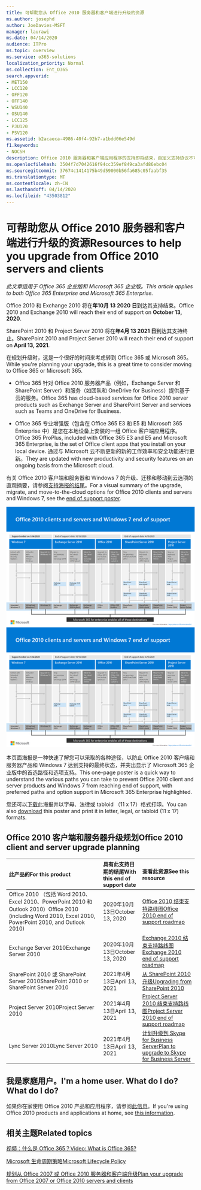 ```yaml
---
title: 可帮助您从 Office 2010 服务器和客户端进行升级的资源
ms.author: josephd
author: JoeDavies-MSFT
manager: laurawi
ms.date: 04/14/2020
audience: ITPro
ms.topic: overview
ms.service: o365-solutions
localization_priority: Normal
ms.collection: Ent_O365
search.appverid:
- MET150
- LCC120
- OFF120
- OFF140
- WSU140
- OSU140
- LCC125
- PJU120
- PSV120
ms.assetid: b2acaeca-4986-40f4-92b7-a1bdd06e549d
f1.keywords:
- NOCSH
description: Office 2010 服务器和客户端应用程序的支持即将结束，自定义支持协议不可用。 使用本文立即开始规划升级。
ms.openlocfilehash: 3504f7d7042616f94cc359ef849ca3afd86ebc04
ms.sourcegitcommit: 37674c1414175b49d59000b56fa685c05faabf35
ms.translationtype: MT
ms.contentlocale: zh-CN
ms.lasthandoff: 04/14/2020
ms.locfileid: "43503812"
---
```

# <a name="resources-to-help-you-upgrade-from-office-2010-servers-and-clients"></a><span data-ttu-id="c0720-104">可帮助您从 Office 2010 服务器和客户端进行升级的资源</span><span class="sxs-lookup"><span data-stu-id="c0720-104">Resources to help you upgrade from Office 2010 servers and clients</span></span>

<span data-ttu-id="c0720-105">*此文章适用于 Office 365 企业版和 Microsoft 365 企业版。*</span><span class="sxs-lookup"><span data-stu-id="c0720-105">*This article applies to both Office 365 Enterprise and Microsoft 365 Enterprise.*</span></span>

<span data-ttu-id="c0720-106">Office 2010 和 Exchange 2010 将在**年10月 13 2020 日**到达其支持结束。</span><span class="sxs-lookup"><span data-stu-id="c0720-106">Office 2010 and Exchange 2010 will reach their end of support on **October 13, 2020**.</span></span> 

<span data-ttu-id="c0720-107">SharePoint 2010 和 Project Server 2010 将在**年4月 13 2021 日**到达其支持终止。</span><span class="sxs-lookup"><span data-stu-id="c0720-107">SharePoint 2010 and Project Server 2010 will reach their end of support on **April 13, 2021**.</span></span>

<span data-ttu-id="c0720-108">在规划升级时，这是一个很好的时间来考虑转到 Office 365 或 Microsoft 365。</span><span class="sxs-lookup"><span data-stu-id="c0720-108">While you're planning your upgrade, this is a great time to consider moving to Office 365 or Microsoft 365.</span></span> 

- <span data-ttu-id="c0720-109">Office 365 针对 Office 2010 服务器产品（例如，Exchange Server 和 SharePoint Server）和服务（如团队和 OneDrive for Business）提供基于云的服务。</span><span class="sxs-lookup"><span data-stu-id="c0720-109">Office 365 has cloud-based services for Office 2010 server products such as Exchange Server and SharePoint Server and services such as Teams and OneDrive for Business.</span></span> 

- <span data-ttu-id="c0720-110">Office 365 专业增强版（包含在 Office 365 E3 和 E5 和 Microsoft 365 Enterprise 中）是您在本地设备上安装的一组 Office 客户端应用程序。</span><span class="sxs-lookup"><span data-stu-id="c0720-110">Office 365 ProPlus, included with Office 365 E3 and E5 and Microsoft 365 Enterprise, is the set of Office client apps that you install on your local device.</span></span> <span data-ttu-id="c0720-111">通过与 Microsoft 云不断更新的新的工作效率和安全功能进行更新。</span><span class="sxs-lookup"><span data-stu-id="c0720-111">They are updated with new productivity and security features on an ongoing basis from the Microsoft cloud.</span></span>

<span data-ttu-id="c0720-112">有关 Office 2010 客户端和服务器和 Windows 7 的升级、迁移和移动到云选项的直观摘要，请参阅[支持海报的结尾](./media/upgrade-from-office-2010-servers-and-products/Office2010Windows7EndOfSupport.pdf)。</span><span class="sxs-lookup"><span data-stu-id="c0720-112">For a visual summary of the upgrade, migrate, and move-to-the-cloud options for Office 2010 clients and servers and Windows 7, see the [end of support poster](./media/upgrade-from-office-2010-servers-and-products/Office2010Windows7EndOfSupport.pdf).</span></span>

<span data-ttu-id="c0720-113">[![终止对 Office 2010 客户端和服务器及 Windows 7 的支持海报图像](./media/upgrade-from-office-2010-servers-and-products/office2010-windows7-end-of-support.png)](./media/upgrade-from-office-2010-servers-and-products/Office2010Windows7EndOfSupport.pdf)</span><span class="sxs-lookup"><span data-stu-id="c0720-113">[![Image for the end of support for Office 2010 clients and servers and Windows 7 poster](./media/upgrade-from-office-2010-servers-and-products/office2010-windows7-end-of-support.png)](./media/upgrade-from-office-2010-servers-and-products/Office2010Windows7EndOfSupport.pdf)</span></span>

<span data-ttu-id="c0720-114">本页面海报是一种快速了解您可以采取的各种途径，以防止 Office 2010 客户端和服务器产品和 Windows 7 达到支持的最终状态，并突出显示了 Microsoft 365 企业版中的首选路径和选项支持。</span><span class="sxs-lookup"><span data-stu-id="c0720-114">This one-page poster is a quick way to understand the various paths you can take to prevent Office 2010 client and server products and Windows 7 from reaching end of support, with preferred paths and option support in Microsoft 365 Enterprise highlighted.</span></span>

<span data-ttu-id="c0720-115">您还可以[下载](https://github.com/MicrosoftDocs/microsoft-365-docs/raw/public/microsoft-365/media/migration-microsoft-365-enterprise-workload/Office2010Windows7EndOfSupport.pdf)此海报并以字母、法律或 tabloid （11 x 17）格式打印。</span><span class="sxs-lookup"><span data-stu-id="c0720-115">You can also [download](https://github.com/MicrosoftDocs/microsoft-365-docs/raw/public/microsoft-365/media/migration-microsoft-365-enterprise-workload/Office2010Windows7EndOfSupport.pdf) this poster and print it in letter, legal, or tabloid (11 x 17) formats.</span></span>
      
## <a name="office-2010-client-and-server-upgrade-planning"></a><span data-ttu-id="c0720-116">Office 2010 客户端和服务器升级规划</span><span class="sxs-lookup"><span data-stu-id="c0720-116">Office 2010 client and server upgrade planning</span></span>
  
|<span data-ttu-id="c0720-117">**此产品的**</span><span class="sxs-lookup"><span data-stu-id="c0720-117">**For this product**</span></span>|<span data-ttu-id="c0720-118">**具有此支持日期的结尾**</span><span class="sxs-lookup"><span data-stu-id="c0720-118">**With this end of support date**</span></span>|<span data-ttu-id="c0720-119">**查看此资源**</span><span class="sxs-lookup"><span data-stu-id="c0720-119">**See this resource**</span></span>|
|:-----|:-----|:-----|
|<span data-ttu-id="c0720-120">Office 2010 （包括 Word 2010、Excel 2010、PowerPoint 2010 和 Outlook 2010）</span><span class="sxs-lookup"><span data-stu-id="c0720-120">Office 2010 (including Word 2010, Excel 2010, PowerPoint 2010, and Outlook 2010)</span></span>  <br/> | <span data-ttu-id="c0720-121">2020年10月13日</span><span class="sxs-lookup"><span data-stu-id="c0720-121">October 13, 2020</span></span> |[<span data-ttu-id="c0720-122">Office 2010 结束支持路线图</span><span class="sxs-lookup"><span data-stu-id="c0720-122">Office 2010 end of support roadmap</span></span>](https://docs.microsoft.com/DeployOffice/office-2010-end-support-roadmap) <br/> |
|<span data-ttu-id="c0720-123">Exchange Server 2010</span><span class="sxs-lookup"><span data-stu-id="c0720-123">Exchange Server 2010</span></span>  <br/> | <span data-ttu-id="c0720-124">2020年10月13日</span><span class="sxs-lookup"><span data-stu-id="c0720-124">October 13, 2020</span></span>  |[<span data-ttu-id="c0720-125">Exchange 2010 结束支持路线图</span><span class="sxs-lookup"><span data-stu-id="c0720-125">Exchange 2010 end of support roadmap</span></span>](exchange-2010-end-of-support.md) <br/> |
|<span data-ttu-id="c0720-126">SharePoint 2010 或 SharePoint Server 2010</span><span class="sxs-lookup"><span data-stu-id="c0720-126">SharePoint 2010 or SharePoint Server 2010</span></span>  <br/> | <span data-ttu-id="c0720-127">2021年4月13日</span><span class="sxs-lookup"><span data-stu-id="c0720-127">April 13, 2021</span></span> |[<span data-ttu-id="c0720-128">从 SharePoint 2010 升级</span><span class="sxs-lookup"><span data-stu-id="c0720-128">Upgrading from SharePoint 2010</span></span>](upgrade-from-sharepoint-2010.md) <br/> |
|<span data-ttu-id="c0720-129">Project Server 2010</span><span class="sxs-lookup"><span data-stu-id="c0720-129">Project Server 2010</span></span> <br/> | <span data-ttu-id="c0720-130">2021年4月13日</span><span class="sxs-lookup"><span data-stu-id="c0720-130">April 13, 2021</span></span> | [<span data-ttu-id="c0720-131">Project Server 2010 结束支持路线图</span><span class="sxs-lookup"><span data-stu-id="c0720-131">Project Server 2010 end of support roadmap</span></span>](project-server-2010-end-of-support.md) <br/> |
|<span data-ttu-id="c0720-132">Lync Server 2010</span><span class="sxs-lookup"><span data-stu-id="c0720-132">Lync Server 2010</span></span> <br/> | <span data-ttu-id="c0720-133">2021年4月13日</span><span class="sxs-lookup"><span data-stu-id="c0720-133">April 13, 2021</span></span> | [<span data-ttu-id="c0720-134">计划升级到 Skype for Business Server</span><span class="sxs-lookup"><span data-stu-id="c0720-134">Plan to upgrade to Skype for Business Server</span></span>](https://docs.microsoft.com/skypeforbusiness/plan-your-deployment/upgrade) <br/> |
    
## <a name="im-a-home-user-what-do-i-do"></a><span data-ttu-id="c0720-135">我是家庭用户。</span><span class="sxs-lookup"><span data-stu-id="c0720-135">I'm a home user.</span></span> <span data-ttu-id="c0720-136">What do I do?</span><span class="sxs-lookup"><span data-stu-id="c0720-136">What do I do?</span></span>

<span data-ttu-id="c0720-137">如果你在家使用 Office 2010 产品和应用程序，请参阅[此信息](plan-upgrade-previous-versions-office.md#im-a-home-user-what-do-i-do)。</span><span class="sxs-lookup"><span data-stu-id="c0720-137">If you're using Office 2010 products and applications at home, see [this information](plan-upgrade-previous-versions-office.md#im-a-home-user-what-do-i-do).</span></span>

## <a name="related-topics"></a><span data-ttu-id="c0720-138">相关主题</span><span class="sxs-lookup"><span data-stu-id="c0720-138">Related topics</span></span>

[<span data-ttu-id="c0720-139">视频：什么是 Office 365？</span><span class="sxs-lookup"><span data-stu-id="c0720-139">Video: What is Office 365?</span></span>](https://support.office.com/article/847caf12-2589-452c-8aca-1c009797678b.aspx)
  
[<span data-ttu-id="c0720-140">Microsoft 生命周期策略</span><span class="sxs-lookup"><span data-stu-id="c0720-140">Microsoft Lifecycle Policy</span></span>](https://go.microsoft.com/fwlink/?linkid=865200)

[<span data-ttu-id="c0720-141">规划从 Office 2007 或 Office 2010 服务器和客户端升级</span><span class="sxs-lookup"><span data-stu-id="c0720-141">Plan your upgrade from Office 2007 or Office 2010 servers and clients</span></span>](plan-upgrade-previous-versions-office.md)

